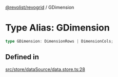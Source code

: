 [@revolist/revogrid](README.md) / GDimension

# Type Alias: GDimension

```ts
type GDimension: DimensionRows | DimensionCols;
```

## Defined in

[src/store/dataSource/data.store.ts:28](https://github.com/revolist/revogrid/blob/786bfc578aeb724125d022c69d878eb830c54a23/src/store/dataSource/data.store.ts#L28)
